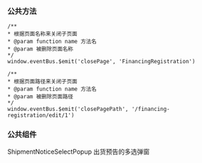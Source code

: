 ### 公共方法
```
/**
* 根据页面名称来关闭子页面
* @param function name 方法名
* @param 被删除页面名称
*/
window.eventBus.$emit('closePage', 'FinancingRegistration') 

/**
* 根据页面路径来关闭子页面
* @param function name 方法名
* @param 被删除页面路径
*/
window.eventBus.$emit('closePagePath', '/financing-registration/edit/1') 
```


### 公共组件

ShipmentNoticeSelectPopup 出货预告的多选弹窗